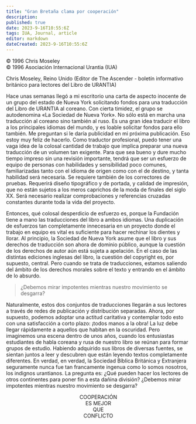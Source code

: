 ```yaml
---
title: "Gran Bretaña clama por cooperación"
description: 
published: true
date: 2023-9-16T10:55:6Z
tags: IUA, Journal, article
editor: markdown
dateCreated: 2023-9-16T10:55:6Z
---
```


<p class="v-card tema v-sheet--gris claro aclarar-3 px-2">© 1996 Chris Moseley<br>© 1996 Asociación Internacional Urantia (IUA)</p>

Chris Moseley, Reino Unido (Editor de The Ascender - boletín informativo británico para lectores del Libro de URANTIA)

Hace unas semanas llegó a mi escritorio una carta de aspecto inocente de un grupo del estado de Nueva York solicitando fondos para una traducción del Libro de URANTIA al coreano. Con cierta timidez, el grupo se autodenomina «La Sociedad de Nueva York». No sólo está en marcha una traducción al coreano sino también al ruso. Es una gran idea traducir el libro a los principales idiomas del mundo, y es loable solicitar fondos para ello también. Me preguntan si le daría publicidad en mi próxima publicación. Eso estoy muy feliz de hacerlo. Como traductor profesional, puedo tener una vaga idea de la colosal cantidad de trabajo que implica preparar una nueva traducción de un volumen tan exigente. Para que sea bueno y dure mucho tiempo impreso sin una revisión importante, tendrá que ser un esfuerzo de equipo de personas con habilidades y sensibilidad poco comunes, familiarizadas tanto con el idioma de origen como con el de destino, y tanta habilidad será necesaria. Se requiere también de los correctores de pruebas. Requerirá diseño tipográfico y de portada, y calidad de impresión, que no están sujetos a los meros caprichos de la moda de finales del siglo XX. Será necesario realizar comprobaciones y referencias cruzadas constantes durante toda la vida del proyecto.

Entonces, qué colosal desperdicio de esfuerzo es, porque la Fundación tiene a mano las traducciones del libro a ambos idiomas. Una duplicación de esfuerzos tan completamente innecesaria en un proyecto donde el trabajo en equipo es vital es suficiente para hacer rechinar los dientes y llorar. Al principio, la Sociedad de Nueva York asume que el libro y sus derechos de traducción son ahora de dominio público, aunque la cuestión de los derechos de autor aún está sujeta a apelación. En el caso de las distintas ediciones inglesas del libro, la cuestión del copyright es, por supuesto, central. Pero cuando se trata de traducciones, estamos saliendo del ámbito de los derechos morales sobre el texto y entrando en el ámbito de lo absurdo.

> ¿Debemos mirar impotentes mientras nuestro movimiento se desgarra?

Naturalmente, estos dos conjuntos de traducciones llegarán a sus lectores a través de redes de publicación y distribución separadas. Ahora, por supuesto, podemos adoptar una actitud caritativa y contemplar todo esto con una satisfacción a corto plazo: ¡todos manos a la obra! La luz debe llegar rápidamente a aquellos que habitan en la oscuridad. Pero imaginemos una escena dentro de unos años, cuando los entusiastas estudiantes de habla coreana y rusa de nuestro libro se reúnan para formar grupos de estudio. Habiendo adquirido sus libros de diversas fuentes, se sientan juntos a leer y descubren que están leyendo textos completamente diferentes. En verdad, en verdad, la Sociedad Bíblica Británica y Extranjera seguramente nunca fue tan francamente ingenua como lo somos nosotros, los indignos urantianos. La pregunta es: ¿Qué pueden hacer los lectores de otros continentes para poner fin a esta dañina división? ¿Debemos mirar impotentes mientras nuestro movimiento se desgarra?

<p style="text-align:center;">
COOPERACIÓN<br>
ES MEJOR<br>
QUE<br>
CONFLICTO<br>
</p>